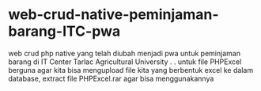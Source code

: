 # web-crud-native-peminjaman-barang-ITC-pwa
web crud php native yang telah diubah menjadi pwa untuk peminjaman barang di IT Center Tarlac Agricultural University
.
.
untuk file PHPExcel berguna agar kita bisa mengupload file kita yang berbentuk excel ke dalam database, extract file PHPExcel.rar agar bisa menggunakannya
